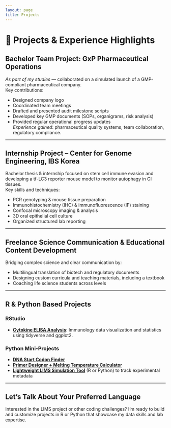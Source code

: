 ```yaml
---
layout: page
title: Projects
---
```


# 🚀 Projects & Experience Highlights

## Bachelor Team Project: GxP Pharmaceutical Operations  
_As part of my studies_ — collaborated on a simulated launch of a GMP-compliant pharmaceutical company.  
Key contributions:  
- Designed company logo  
- Coordinated team meetings  
- Drafted and presented audit milestone scripts  
- Developed key GMP documents (SOPs, organigrams, risk analysis)  
- Provided regular operational progress updates  
_Experience gained_: pharmaceutical quality systems, team collaboration, regulatory compliance.

---

## Internship Project – Center for Genome Engineering, IBS Korea  
Bachelor thesis & internship focused on stem cell immune evasion and developing a tf-LC3 reporter mouse model to monitor autophagy in GI tissues.  
Key skills and techniques:  
- PCR genotyping & mouse tissue preparation  
- Immunohistochemistry (IHC) & immunofluorescence (IF) staining  
- Confocal microscopy imaging & analysis  
- 3D oral epithelial cell culture  
- Organized structured lab reporting  

---

## Freelance Science Communication & Educational Content Development  
Bridging complex science and clear communication by:  
- Multilingual translation of biotech and regulatory documents  
- Designing custom curricula and teaching materials, including a textbook  
- Coaching life science students across levels  

---

## R & Python Based Projects

### RStudio  
- **[Cytokine ELISA Analysis](link-to-your-R-project)**: Immunology data visualization and statistics using tidyverse and ggplot2.

### Python Mini-Projects  
- **[DNA Start Codon Finder](link-to-your-Python-project1)**  
- **[Primer Designer + Melting Temperature Calculator](link-to-your-Python-project2)**  
- **[Lightweight LIMS Simulation Tool](link-to-your-LIMS-project)** (R or Python) to track experimental metadata
---

## Let’s Talk About Your Preferred Language  
Interested in the LIMS project or other coding challenges? I’m ready to build and customize projects in R or Python that showcase my data skills and lab expertise.


